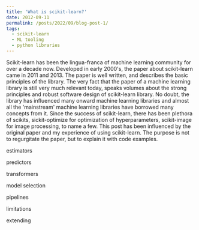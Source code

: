 ```yaml
---
title: 'What is scikit-learn?'
date: 2012-09-11
permalink: /posts/2022/09/blog-post-1/
tags:
  - scikit-learn
  - ML tooling
  - python libraries
---
```


Scikit-learn has been the lingua-franca of machine learning community for over a decade now. Developed
in early 2000's, the paper about scikit-learn came in 2011 and 2013. The paper is well written, and describes the
basic principles of the library. The very fact that the paper of a machine learning library is still very
much relevant today, speaks volumes about the strong principles and robust software design of scikit-learn
library. No doubt, the library has influenced many onward machine learning libraries and almost all the 'mainstream' machine
learning libraries have borrowed many concepts from it. Since the success of scikit-learn, there has been plethora
of scikits, sickit-optimize for optimization of hyperparameters, scikit-image for image processing, to name a few.
This post has been influenced by the original 
paper and my experience of using scikit-learn. The purpose is not to regurgitate the paper, but to
explain it with code examples.



estimators

predictors

transformers

model selection

pipelines

limitations

extending
